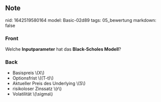 ## Note
nid: 1642519580164
model: Basic-02d89
tags: 05_bewertung
markdown: false

### Front
Welche <b>Inputparameter</b> hat das <b>Black-Scholes Modell</b>?

### Back
<ul>
  <li>Basispreis \(X\)
  <li>Optionsfrist \((T-t)\)
  <li>Aktueller Preis des Underlying \(S\)
  <li>risikoloser Zinssatz \(r\)
  <li>Volatilität \(\sigma\)
</ul>
